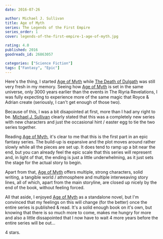 ```yaml
---
date: 2016-07-26

author: Michael J. Sullivan
title: Age of Myth
series: The Legends of the First Empire
series_order: 1
cover: legends-of-the-first-empire-1-age-of-myth.jpg

rating: 4.0
published: 2016
goodreads_id: 26863057

categories: ["Science Fiction"]
tags: ["Fantasy", "Epic"]
---
```


Here's the thing, I started [Age of Myth]() while [The Death of Dulgath](2016-01-14-Michael-J-Sullivan---The-Death-of-Dulgath.md) was still very fresh in my memory. Seeing how [Age of Myth]() is set in the same universe, only 3000 years earlier than the events in The Riyria Revelations, I was fully expecting to experience more of the same magic that Royce & Adrian create (seriously, I can't get enough of those two).

Because of this, I was a bit disapointed at first, more than I had any right to be. [Michael J. Sullivan](../_authors/michael-j-sullivan.md) clearly stated that this was a completely new series with new characters and just the occasional hint / easter egg to tie the two series together.

Reading [Age of Myth](), it's clear to me that this is the first part in an epic fantasy series. The build-up is expansive and the plot moves around rather slowly while all the pieces are set up. It does tend to ramp up a bit near the end, but you can already feel the epic scale that this series will represent and, in light of that, the ending is just a little underwhelming, as it just sets the stage for the actual story to begin.

Apart from that, [Age of Myth]() offers multiple, strong characters, solid writing, a tangible world / athmosphere and multiple interweaving story lines, all of which, apart from the main storyline, are closed up nicely by the end of the book, without feeling forced.

All that aside, I enjoyed [Age of Myth]() as a standalone novel, but I'm convinced that my feelings on this will change (for the better) once the entire series is published & read. It's a solid enough book on it's own, but knowing that there is so much more to come, makes me hungry for more and also a little dissapointed that I now have to wait 4 more years before the entire series will be out...

4 stars.
